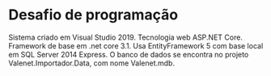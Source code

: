 # Desafio de programação
Sistema criado em Visual Studio 2019.
Tecnologia web ASP.NET Core.
Framework de base em .net core 3.1.
Usa EntityFramework 5 com base local em SQL Server 2014 Express. 
O banco de dados se encontra no projeto Valenet.Importador.Data, com nome Valenet.mdb.
